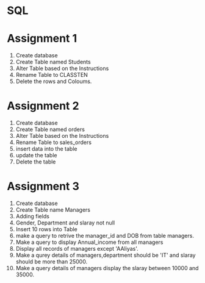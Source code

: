 # SQL
# Assignment 1

1. Create database
2. Create Table named Students
3. Alter Table based on the Instructions
4. Rename Table to CLASSTEN
5. Delete the rows and Coloums.

# Assignment 2
 

1. Create database
2. Create Table named orders
3. Alter Table based on the Instructions
4. Rename Table to sales_orders
5. insert data into the table
6. update the table 
5. Delete the table

# Assignment 3

1. Create database
2. Create Table name Managers
3. Adding fields
4. Gender, Department and slaray not null
5. Insert 10 rows into Table
6. make a query to retrive the manager_id and DOB from table managers.
7. Make a query to display Annual_income from all managers
8. Display all records of managers except 'AAliyas'.
9. Make a qurey details of managers,department should be 'IT' and slaray should be more than 25000.
10. Make a query details of managers display the slaray between 10000 and 35000.

    
